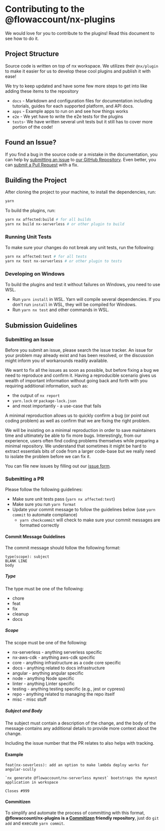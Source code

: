 # Contributing to the @flowaccount/nx-plugins

We would love for you to contribute to the plugins! Read this document to see how to do it.

## Project Structure

Source code is written on top of nx workspace. We utilizes their `@nx/plugin` to make it easier for us to develop these cool plugins and publish it with ease!

We try to keep updated and have some few more steps to get into like adding these items to the repository

- `docs` - Markdown and configuration files for documentation including tutorials, guides for each supported platform, and API docs.
- `apps` - Example apps to run on and see how things works
- `e2e` - We yet have to write the e2e tests for the plugins
- `tests`- We have written several unit tests but it still has to cover more portion of the code!

## Found an Issue?

If you find a bug in the source code or a mistake in the documentation, you can help by [submitting an issue](https://github.com/flowaccount/nx-plugins/blob/master/CONTRIBUTING.md#submit-issue) to [our GitHub Repository](https://github.com/flowaccount/nx-plugins). Even better, you can [submit a Pull Request](https://github.com/flowaccount/nx-plugins/blob/master/CONTRIBUTING.md#submit-pr) with a fix.

## Building the Project

After cloning the project to your machine, to install the dependencies, run:

```bash
yarn
```

To build the plugins, run:

```bash
yarn nx affected:build # for all builds
yarn nx build nx-serverless # or other plugin to build
```

### Running Unit Tests

To make sure your changes do not break any unit tests, run the following:

```bash
yarn nx affected:test # for all tests
yarn nx test nx-serverless # or other plugin to tests
```

### Developing on Windows

To build the plugins and test it without failures on Windows, you need to use WSL.

- Run `yarn install` in WSL. Yarn will compile several dependencies. If you don't run `install` in WSL, they will be compiled for Windows.
- Run `yarn nx test` and other commands in WSL.

## Submission Guidelines

### <a name="submit-issue"></a> Submitting an Issue

Before you submit an issue, please search the issue tracker. An issue for your problem may already exist and has been resolved, or the discussion might inform you of workarounds readily available.

We want to fix all the issues as soon as possible, but before fixing a bug we need to reproduce and confirm it. Having a reproducible scenario gives us wealth of important information without going back and forth with you requiring additional information, such as:

- the output of `nx report`
- `yarn.lock` or `package-lock.json`
- and most importantly - a use-case that fails

A minimal reproduction allows us to quickly confirm a bug (or point out coding problem) as well as confirm that we are fixing the right problem.

We will be insisting on a minimal reproduction in order to save maintainers time and ultimately be able to fix more bugs. Interestingly, from our experience, users often find coding problems themselves while preparing a minimal repository. We understand that sometimes it might be hard to extract essentials bits of code from a larger code-base but we really need to isolate the problem before we can fix it.

You can file new issues by filling out our [issue form](https://github.com/flowaccount/nx-plugins/issues/new/choose).

### <a name="submit-pr"></a> Submitting a PR

Please follow the following guidelines:

- Make sure unit tests pass (`yarn nx affected:test`)
- Make sure you run `yarn format`
- Update your commit message to follow the guidelines below (use `yarn commit` to automate compliance)
  - `yarn checkcommit` will check to make sure your commit messages are formatted correctly

#### Commit Message Guidelines

The commit message should follow the following format:

```
type(scope): subject
BLANK LINE
body
```

##### Type

The type must be one of the following:

- chore
- feat
- fix
- cleanup
- docs

##### Scope

The scope must be one of the following:

- nx-serverless - anything serverless specific
- nx-aws-cdk - anything aws-cdk specific
- core - anything infrastructure as a code core specific
- docs - anything related to docs infrastructure
- angular - anything angular specific
- node - anything Node specific
- linter - anything Linter specific
- testing - anything testing specific (e.g., jest or cypress)
- repo - anything related to managing the repo itself
- misc - misc stuff

##### Subject and Body

The subject must contain a description of the change, and the body of the message contains any additional details to provide more context about the change.

Including the issue number that the PR relates to also helps with tracking.

#### Example

```
feat(nx-severless): add an option to make lambda deploy works for angular-scully

`nx generate @flowaccount/nx-serverless mynest` bootstraps the mynest application in workspace

Closes #999
```

#### Commitizen

To simplify and automate the process of committing with this format,
**@flowaccount/nx-plugins is a [Commitizen](https://github.com/commitizen/cz-cli) friendly repository**, just do `git add` and execute `yarn commit`.
